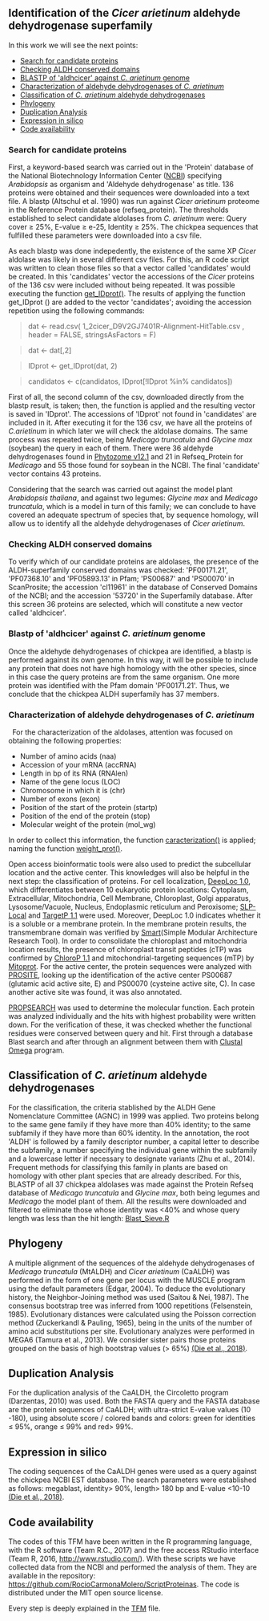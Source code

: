 ## Identification of the *Cicer arietinum* aldehyde dehydrogenase superfamily

In this work we will see the next points:

* [Search for candidate proteins](https://github.com/RocioCarmonaMolero/TFMweb/blob/master/README.md#search-for-candidate-proteins)
* [Checking ALDH conserved domains](https://github.com/RocioCarmonaMolero/TFMweb/blob/master/README.md#checking-aldh-conserved-domains)
* [BLASTP of 'aldhcicer' against *C. arietinum* genome](https://github.com/RocioCarmonaMolero/TFMweb/blob/master/README.md#blastp-of-aldhcicer-against-carietinum-genome)
* [Characterization of aldehyde dehydrogenases of *C. arietinum*](https://github.com/RocioCarmonaMolero/TFMweb/blob/master/README.md#characterization-of-aldehyde-dehydrogenases-of-c-arietinum)
* [Classification of *C. arietinum* aldehyde dehydrogenases](https://github.com/RocioCarmonaMolero/TFMweb/blob/master/README.md#classification-of-c-arietinum-aldehyde-dehydrogenases)
* [Phylogeny](#Phylogeny)
* [Duplication Analysis](#Duplication-Analisis)
* [Expression in silico](#Expression-in-silico)
* [Code availability](#Code-availability)


### Search for candidate proteins

First, a keyword-based search was carried out in the 'Protein' database of the National Biotechnology Information Center ([NCBI](https://www.ncbi.nlm.nih.gov/)) specifying *Arabidopsis* as organism and 'Aldehyde dehydrogenase' as title. 136 proteins were obtained and their sequences were downloaded into a text file. A blastp (Altschul et al. 1990) was run against *Cicer arietinum* proteome in the Reference Protein database (refseq_protein). The thresholds established to select candidate aldolases from *C. arietinum* were: Query cover ≥ 25%, E-value ≥ e-25, Identity ≥ 25%. The chickpea sequences that fulfilled these parameters were downloaded into a csv file.

As each blastp was done indepedently, the existence of the same XP *Cicer* aldolase was likely in several different csv files. For this, an R code script was written to clean those files so that a vector called 'candidates' would be created. In this 'candidates' vector the accessions of the *Cicer* proteins of the 136 csv were included without being repeated. It was possible executing the function [get_IDprot()](https://github.com/RocioCarmonaMolero/ScriptProteinas/blob/master/get_IDprot.R).
The results of applying the function get_IDprot () are added to the vector 'candidates'; avoiding the accession repetition using the following commands:

> dat <-  read.csv( 1_2cicer_D9V2GJ7401R-Alignment-HitTable.csv , header = FALSE, stringsAsFactors = F)
 
> dat <- dat[,2]
 
> IDprot <- get_IDprot(dat, 2)
 
> candidatos <- c(candidatos, IDprot[!IDprot %in% candidatos])


First of all, the second column of the csv, downloaded directly from the blastp result, is taken; then, the function is applied and the resulting vector is saved in 'IDprot'. The accessions of 'IDprot' not found in 'candidates' are included in it. After executing it for the 136 csv, we have all the proteins of *C.arietinum* in which later we will check the aldolase domains.
The same process was repeated twice, being *Medicago truncatula* and *Glycine max* (soybean) the query in each of them. There were 36 aldehyde dehydrogenases found in [Phytozome v12.1](https://phytozome.jgi.doe.gov/pz/portal.html) and 21 in Refseq_Protein for *Medicago* and 55 those found for soybean in the NCBI.
The final 'candidate' vector contains 43 proteins.

Considering that the search was carried out against the model plant *Arabidopsis thaliana*, and against two legumes: *Glycine max* and *Medicago truncatula*, which is a model in turn of this family; we can conclude to have covered an adequate spectrum of species that, by sequence homology, will allow us to identify all the aldehyde dehydrogenases of *Cicer arietinum*.


### Checking ALDH conserved domains

To verify which of our candidate proteins are aldolases, the presence of the ALDH-superfamily conserved domains was checked: 'PF00171.21', 'PF07368.10' and 'PF05893.13' in Pfam; 'PS00687' and 'PS00070' in ScanProsite; the accession 'cl11961' in the database of Conserved Domains of the NCBI; and the accession '53720' in the Superfamily database.
After this screen 36 proteins are selected, which will constitute a new vector called 'aldhcicer'.

### Blastp of 'aldhcicer' against *C. arietinum* genome 

Once the aldehyde dehydrogenases of chickpea are identified, a blastp is performed against its own genome. In this way, it will be possible to include any protein that does not have high homology with the other species, since in this case the query proteins are from the same organism.
One more protein was identified with the Pfam domain 'PF00171.21'. Thus, we conclude that the chickpea ALDH superfamily has 37 members.


### Characterization of aldehyde dehydrogenases of *C. arietinum*
 
For the characterization of the aldolases, attention was focused on obtaining the following properties:
* Number of amino acids (naa)
* Accession of your mRNA (accRNA)
* Length in bp of its RNA (RNAlen)
* Name of the gene locus (LOC)
* Chromosome in which it is (chr)
* Number of exons (exon)
* Position of the start of the protein (startp)
* Position of the end of the protein (stop)
* Molecular weight of the protein (mol_wg)

In order to collect this information, the function [caracterization()](https://github.com/RocioCarmonaMolero/ScriptProteinas/blob/master/InformationProteins.R) is applied; naming the function [weight_prot()](https://github.com/RocioCarmonaMolero/ScriptProteinas/blob/master/get_mol_weight.R).

Open access bioinformatic tools were also used to predict the subcellular location and the active center. This knowledges will also be helpful in the next step: the classification of proteins.
For cell localization, [DeepLoc 1.0](http://www.cbs.dtu.dk/services/DeepLoc/), which differentiates between 10 eukaryotic protein locations: Cytoplasm, Extracellular, Mitochondria, Cell Membrane, Chloroplast, Golgi apparatus, Lysosome/Vacuole, Nucleus, Endoplasmic reticulum and Peroxisome; [SLP-Local](http://sunflower.kuicr.kyoto-u.ac.jp/~smatsuda/slplocal.html) and [TargetP 1.1](http://www.cbs.dtu.dk/services/TargetP/) were used. Moreover, DeepLoc 1.0 indicates whether it is a soluble or a membrane protein. In the membrane protein results, the transmembrane domain was verified by [Smart](http://smart.embl-heidelberg.de/)(Simple Modular Architecture Research Tool). In order to consolidate the chloroplast and mitochondria location results, the presence of chloroplast transit peptides (cTP) was confirmed by [ChloroP 1.1](http://www.cbs.dtu.dk/services/ChloroP/) and mitochondrial-targeting sequences (mTP) by [Mitoprot](https://ihg.gsf.de/ihg/mitoprot.html). 
For the active center, the protein sequences were analyzed with [PROSITE](https://prosite.expasy.org/), looking up the identification of the active center PS00687 (glutamic acid active site, E) and PS00070 (cysteine active site, C). In case another active site was found, it was also annotated.

[PROPSEARCH](http://abcis.cbs.cnrs.fr/propsearch/) was used to determine the molecular function. Each protein was analyzed individually and the hits with highest probability were written down. For the verification of these, it was checked whether the functional residues were conserved between query and hit. First through a database Blast search and after through an alignment between them with [Clustal Omega](http://www.clustal.org/omega/) program.


## Classification of *C. arietinum* aldehyde dehydrogenases

For the classification, the criteria stablished by the ALDH Gene Nomenclature Committee (AGNC) in 1999 was applied. Two proteins belong to the same gene family if they have more than 40% identity; to the same subfamily if they have more than 60% identity. In the annotation, the root 'ALDH' is followed by a family descriptor number, a capital letter to describe the subfamily, a number specifying the individual gene within the subfamily and a lowercase letter if necessary to designate variants (Zhu et al., 2014).
Frequent methods for classifying this family in plants are based on homology with other plant species that are already described. For this, BLASTP of all 37 chickpea aldolases was made against the Protein Refseq database of *Medicago truncatula* and *Glycine max*, both being legumes and *Medicago* the model plant of them. All the results were downloaded and filtered to eliminate those whose identity was <40% and whose query length was less than the hit length: [Blast_Sieve.R](https://raw.githubusercontent.com/RocioCarmonaMolero/ScriptProteinas/master/Blast_Sieve.R)


## Phylogeny

A multiple alignment of the sequences of the aldehyde dehydrogenases of *Medicago truncatula* (MtALDH) and *Cicer arietinum* (CaALDH) was performed in the form of one gene per locus with the MUSCLE program using the default parameters (Edgar, 2004). To deduce the evolutionary history, the Neighbor-Joining method was used (Saitou & Nei, 1987). The consensus bootstrap tree was inferred from 1000 repetitions (Felsenstein, 1985). Evolutionary distances were calculated using the Poisson correction method (Zuckerkandl & Pauling, 1965), being in the units of the number of amino acid substitutions per site. Evolutionary analyzes were performed in MEGA6 (Tamura et al., 2013). We consider sister pairs those proteins grouped on the basis of high bootstrap values (> 65%) [(Die et al., 2018)](https://bmcgenomics.biomedcentral.com/articles/10.1186/s12864-018-4695-9).


## Duplication Analysis

For the duplication analysis of the CaALDH, the Circoletto program (Darzentas, 2010) was used. Both the FASTA query and the FASTA database are the protein sequences of CaALDH; with ultra-strict E-value values (10 -180), using absolute score / colored bands and colors: green for identities ≤ 95%, orange ≤ 99% and red> 99%.


## Expression in silico

The coding sequences of the CaALDH genes were used as a query against the chickpea NCBI EST database. The search parameters were established as follows: megablast, identity> 90%, length> 180 bp and E-value <10-10 [(Die et al., 2018)](https://bmcgenomics.biomedcentral.com/articles/10.1186/s12864-018-4695-9).


## Code availability

The codes of this TFM have been written in the R programming language, with the R software (Team R.C., 2017) and the free access RStudio interface (Team R, 2016, http://www.rstudio.com/). With these scripts we have collected data from the NCBI and performed the analysis of them. They are available in the repository: https://github.com/RocioCarmonaMolero/ScriptProteinas. The code is distributed under the MIT open source license.

Every step is deeply explained in the [TFM](https://github.com/RocioCarmonaMolero/TFMweb/blob/master/TFM.md) file.
